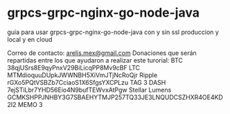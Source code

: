 # grpcs-grpc-nginx-go-node-java
guia para usar grpcs-grpc-nginx-go-node-java con y sin ssl produccion y local y en cloud


Correo de contacto: arelis.mex@gmail.com
Donaciones que serán repartidas entre los que ayudaron a realizar este turorial:
BTC 38qjUSrs8E9qyPnxV29BiLicqPP8Mv9cBF
LTC MTMdioquuDUpkJWWNBH5XiVmJTjNcRoQjr
Ripple rGXo5PQtVSBZb7CciaoS1X6SfgsYXCPLzu TAG 3
DASH 7ejSTiLbr7YHD56Eio4N9bufTEWvxAtPgw
Stellar Lumens GCMKSHPPJNHBY3G7SBAEHYTMJP257TQ33JE3LNQUDCSZHXR4OE4KD2I2 MEMO 3


